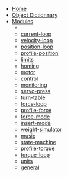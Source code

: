 <!-- docs/_sidebar.md -->

* [Home](/)
* [Object Dictionnary](objectDictionnary.md)
* [Modules]()
    * [](modules/.md)
    * [current-loop](modules/current-loop.md)
    * [velocity-loop](modules/velocity-loop.md)
    * [position-loop](modules/position-loop.md)
    * [profile-position](modules/profile-position.md)
    * [limits](modules/limits.md)
    * [homing](modules/homing.md)
    * [motor](modules/motor.md)
    * [control](modules/control.md)
    * [monitoring](modules/monitoring.md)
    * [servo-press](modules/servo-press.md)
    * [turn-table](modules/turn-table.md)
    * [force-loop](modules/force-loop.md)
    * [profile-force](modules/profile-force.md)
    * [force-mode](modules/force-mode.md)
    * [insert-mode](modules/insert-mode.md)
    * [weight-simulator](modules/weight-simulator.md)
    * [music](modules/music.md)
    * [state-machine](modules/state-machine.md)
    * [profile-torque](modules/profile-torque.md)
    * [torque-loop](modules/torque-loop.md)
    * [units](modules/units.md)
    * [general](modules/general.md)
